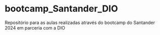 # bootcamp_Santander_DIO
Repositório para as aulas realizadas através do bootcamp do Santander 2024 em parceria com a DIO
